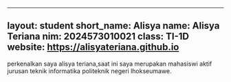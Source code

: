 
---
layout: student
short_name: Alisya 
name: Alisya Teriana
nim: 2024573010021
class: TI-1D
website: https://alisyateriana.github.io
---
perkenalkan saya alisya teriana,saat ini saya merupakan mahasiswi aktif jurusan teknik informatika politeknik negeri lhokseumawe.
